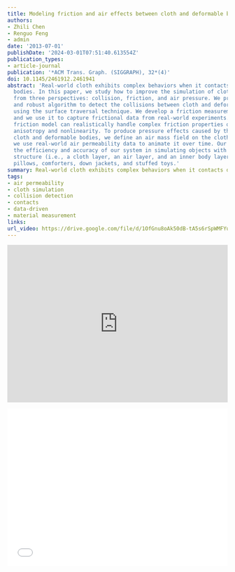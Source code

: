 ```yaml
---
title: Modeling friction and air effects between cloth and deformable bodies
authors:
- Zhili Chen
- Renguo Feng
- admin
date: '2013-07-01'
publishDate: '2024-03-01T07:51:40.613554Z'
publication_types:
- article-journal
publication: '*ACM Trans. Graph. (SIGGRAPH), 32*(4)'
doi: 10.1145/2461912.2461941
abstract: 'Real-world cloth exhibits complex behaviors when it contacts deformable
  bodies. In this paper, we study how to improve the simulation of cloth-body interactions
  from three perspectives: collision, friction, and air pressure. We propose an efficient
  and robust algorithm to detect the collisions between cloth and deformable bodies,
  using the surface traversal technique. We develop a friction measurement device
  and we use it to capture frictional data from real-world experiments. The derived
  friction model can realistically handle complex friction properties of cloth, including
  anisotropy and nonlinearity. To produce pressure effects caused by the air between
  cloth and deformable bodies, we define an air mass field on the cloth layer and
  we use real-world air permeability data to animate it over time. Our results demonstrate
  the efficiency and accuracy of our system in simulating objects with a three-layer
  structure (i.e., a cloth layer, an air layer, and an inner body layer), such as
  pillows, comforters, down jackets, and stuffed toys.'
summary: Real-world cloth exhibits complex behaviors when it contacts deformable bodies. In this paper, we study how to improve the simulation of cloth-body interactions from three perspectives: collision, friction, and air pressure.
tags:
- air permeability
- cloth simulation
- collision detection
- contacts
- data-driven
- material measurement
links:
url_video: https://drive.google.com/file/d/1OfGnu8oAk50dB-tA5s6rSpWMFYuYW37t/view
---
```


<p align="center">
<iframe width="100%" height="360" src="https://www.youtube.com/embed/p5uhnSw8_Xw?si=xA00OdQPajfOrFS8" title="YouTube video player" frameborder="0" allow="accelerometer; autoplay; clipboard-write; encrypted-media; gyroscope; picture-in-picture; web-share" allowfullscreen></iframe>
</p>
<p align="center">
<iframe width="100%" height="360" src="//player.bilibili.com/player.html?aid=637791949&bvid=BV1fY4y1q7uM&cid=563610030&p=1" scrolling="no" border="0" frameborder="no" framespacing="0" allowfullscreen="true"> </iframe>
</p>
